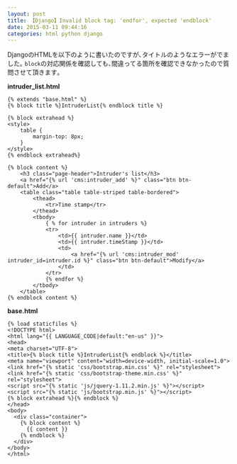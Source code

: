 ```yaml
---
layout: post
title: 【Django】Invalid block tag: 'endfor', expected 'endblock'
date: 2015-03-11 09:44:16
categories: html python django
---
```

<!-- {% raw %} -->
<p>DjangoのHTMLを以下のように書いたのですが､タイトルのようなエラーがでました｡  <code>block</code>の対応関係を確認しても､間違ってる箇所を確認できなかったので質問させて頂きます｡</p>

<p><strong>intruder_list.html</strong></p>

<pre><code>{% extends "base.html" %}
{% block title %}IntruderList{% endblock title %}

{% block extrahead %}
&lt;style&gt;
    table {
        margin-top: 8px;
    }
&lt;/style&gt;
{% endblock extrahead%}

{% block content %}
    &lt;h3 class="page-header"&gt;Intruder's list&lt;/h3&gt;
    &lt;a href="{% url 'cms:intruder_add' %}" class="btn btn-default"&gt;Add&lt;/a&gt;
    &lt;table class="table table-striped table-bordered"&gt;
        &lt;thead&gt;
            &lt;tr&gt;Time stamp&lt;/tr&gt;
        &lt;/thead&gt;
        &lt;tbody&gt;
            { % for intruder in intruders %}
            &lt;tr&gt;
                &lt;td&gt;{{ intruder.name }}&lt;/td&gt;
                &lt;td&gt;{{ intruder.timeStamp }}&lt;/td&gt;
                &lt;td&gt;
                    &lt;a href="{% url 'cms:intruder_mod' intruder_id=intruder.id %}" class="btn btn-default"&gt;Modify&lt;/a&gt;
                &lt;/td&gt;
            &lt;/tr&gt;
            {% endfor %}
        &lt;/tbody&gt;
    &lt;/table&gt;
{% endblock content %}
</code></pre>

<p><strong>base.html</strong></p>

<pre><code>{% load staticfiles %}
&lt;!DOCTYPE html&gt;
&lt;html lang="{{ LANGUAGE_CODE|default:"en-us" }}"&gt;
&lt;head&gt;
&lt;meta charset="UTF-8"&gt;
&lt;title&gt;{% block title %}IntruderList{% endblock %}&lt;/title&gt;
&lt;meta name="viewport" content="width=device-width, initial-scale=1.0"&gt;
&lt;link href="{% static 'css/bootstrap.min.css' %}" rel="stylesheet"&gt;
&lt;link href="{% static 'css/bootstrap-theme.min.css' %}" rel="stylesheet"&gt;
&lt;script src="{% static 'js/jquery-1.11.2.min.js' %}"&gt;&lt;/script&gt;
&lt;script src="{% static 'js/bootstrap.min.js' %}"&gt;&lt;/script&gt;
{% block extrahead %}{% endblock %}
&lt;/head&gt;
&lt;body&gt;
  &lt;div class="container"&gt;
    {% block content %}
      {{ content }}
    {% endblock %}
  &lt;/div&gt;
&lt;/body&gt;
&lt;/html&gt;
</code></pre>
<!-- {% endraw %} -->
